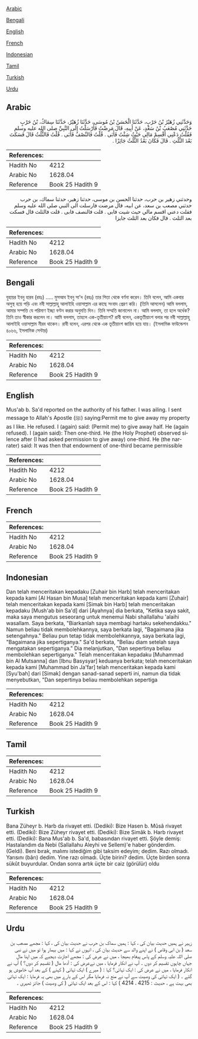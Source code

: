 [Arabic](#arabic)

[Bengali](#bengali)

[English](#english)

[French](#french)

[Indonesian](#indonesian)

[Tamil](#tamil)

[Turkish](#turkish)

[Urdu](#urdu)

## Arabic


<div dir="rtl" lang="ar" style={{fontSize:'larger',backgroundColor:'#f8f9fa',padding:20}}>
وَحَدَّثَنِي زُهَيْرُ بْنُ حَرْبٍ، حَدَّثَنَا الْحَسَنُ بْنُ مُوسَى، حَدَّثَنَا زُهَيْرٌ، حَدَّثَنَا سِمَاكُ، بْنُ حَرْبٍ حَدَّثَنِي مُصْعَبُ بْنُ سَعْدٍ، عَنْ أَبِيهِ، قَالَ مَرِضْتُ فَأَرْسَلْتُ إِلَى النَّبِيِّ صلى الله عليه وسلم فَقُلْتُ دَعْنِي أَقْسِمْ مَالِي حَيْثُ شِئْتُ فَأَبَى ‏.‏ قُلْتُ فَالنِّصْفُ فَأَبَى ‏.‏ قُلْتُ فَالثُّلُثُ قَالَ فَسَكَتَ بَعْدَ الثُّلُثِ ‏.‏ قَالَ فَكَانَ بَعْدُ الثُّلُثُ جَائِزًا ‏.‏
</div>
<div style={{backgroundColor:'#f8f9fa',padding:20, marginBottom: 10}}><table> <thead> <tr> <th>References:</th> <th></th> </tr> </thead> <tbody><tr><td>Hadith No</td><td>4212</td></tr><tr><td>Arabic No</td><td>1628.04</td></tr><tr><td>Reference</td><td>Book 25 Hadith 9</td></tr></tbody></table></div>


<div dir="rtl" lang="ar" style={{fontSize:'larger',backgroundColor:'#f8f9fa',padding:20}}>
وحدثني زهير بن حرب، حدثنا الحسن بن موسى، حدثنا زهير، حدثنا سماك، بن حرب حدثني مصعب بن سعد، عن ابيه، قال مرضت فارسلت الى النبي صلى الله عليه وسلم فقلت دعني اقسم مالي حيث شيت فابى . قلت فالنصف فابى . قلت فالثلث قال فسكت بعد الثلث . قال فكان بعد الثلث جايزا
</div>
<div style={{backgroundColor:'#f8f9fa',padding:20, marginBottom: 10}}><table> <thead> <tr> <th>References:</th> <th></th> </tr> </thead> <tbody><tr><td>Hadith No</td><td>4212</td></tr><tr><td>Arabic No</td><td>1628.04</td></tr><tr><td>Reference</td><td>Book 25 Hadith 9</td></tr></tbody></table></div>

## Bengali


<div dir="ltr" lang="bn" style={{fontSize:'larger',backgroundColor:'#f8f9fa',padding:20}}>
যুহায়র ইবনু হারব (রহঃ) ..... মুসআব ইবনু সা'দ (রহঃ) তার পিতা থেকে বর্ণনা করেন। তিনি বলেন, আমি একবার অসুস্থ হয়ে পড়ি এবং নবী সাল্লাল্লাহু আলাইহি ওয়াসাল্লাম এর কাছে সংবাদ প্রেরণ করি। (তিনি আসলেন) আমি বললাম, আমার সম্পত্তি যে পরিমাণ ইচ্ছা বণ্টন করার অনুমতি দিন। তিনি সম্মতি জানালেন না। আমি বললাম, তা হলে অর্ধেক? তিনি তাও স্বীকার করলেন না। আমি বললাম, তাহলে এক-তৃতীয়াংশ? রাবী বলেন, একতৃতীয়াংশ বলার পর নবী সাল্লাল্লাহু আলাইহি ওয়াসাল্লাম নীরব থাকেন। রাবী বলেন, এরপর থেকে এক তৃতীয়াংশ জায়িয হয়ে যায়। (ইসলামিক ফাউন্ডেশন ৪০৬৬, ইসলামিক সেন্টার)
</div>
<div style={{backgroundColor:'#f8f9fa',padding:20, marginBottom: 10}}><table> <thead> <tr> <th>References:</th> <th></th> </tr> </thead> <tbody><tr><td>Hadith No</td><td>4212</td></tr><tr><td>Arabic No</td><td>1628.04</td></tr><tr><td>Reference</td><td>Book 25 Hadith 9</td></tr></tbody></table></div>

## English


<div dir="ltr" lang="en" style={{fontSize:'larger',backgroundColor:'#f8f9fa',padding:20}}>
Mus'ab b. Sa'd reported on the authority of his father. I was ailing. I sent message to Allah's Apostle (ﷺ) saying:Permit me to give away my property as I like. He refused. I (again) said: (Permit me) to give away half. He (again refused). I (again said): Then one-third. He (the Holy Prophet) observed silence after (I had asked permission to give away) one-third. He (the narrater) said: It was then that endowment of one-third became permissible
</div>
<div style={{backgroundColor:'#f8f9fa',padding:20, marginBottom: 10}}><table> <thead> <tr> <th>References:</th> <th></th> </tr> </thead> <tbody><tr><td>Hadith No</td><td>4212</td></tr><tr><td>Arabic No</td><td>1628.04</td></tr><tr><td>Reference</td><td>Book 25 Hadith 9</td></tr></tbody></table></div>

## French


<div dir="ltr" lang="fr" style={{fontSize:'larger',backgroundColor:'#f8f9fa',padding:20}}>

</div>
<div style={{backgroundColor:'#f8f9fa',padding:20, marginBottom: 10}}><table> <thead> <tr> <th>References:</th> <th></th> </tr> </thead> <tbody><tr><td>Hadith No</td><td>4212</td></tr><tr><td>Arabic No</td><td>1628.04</td></tr><tr><td>Reference</td><td>Book 25 Hadith 9</td></tr></tbody></table></div>

## Indonesian


<div dir="ltr" lang="id" style={{fontSize:'larger',backgroundColor:'#f8f9fa',padding:20}}>
Dan telah menceritakan kepadaku [Zuhair bin Harb] telah menceritakan kepada kami [Al Hasan bin Musa] telah menceritakan kepada kami [Zuhair] telah menceritakan kepada kami [Simak bin Harb] telah menceritakan kepadaku [Mush'ab bin Sa'd] dari [Ayahnya] dia berkata, "Ketika saya sakit, maka saya mengutus seseorang untuk menemui Nabi shallallahu 'alaihi wasallam. Saya berkata, "Biarkanlah saya membagi hartaku sekehendakku." Namun beliau tidak membolehkannya, saya berkata lagi, "Bagaimana jika setengahnya." Beliau pun tetap tidak membolehkannya, saya berkata lagi, "Bagaimana jika sepertiganya." Sa'd berkata, "Beliau diam setelah saya mengatakan sepertiganya." Dia melanjutkan, "Dan sepertinya beliau membolehkan sepertiganya." Telah menceritakan kepadaku [Muhammad bin Al Mutsanna] dan [Ibnu Basysyar] keduanya berkata; telah menceritakan kepada kami [Muhammad bin Ja'far] telah menceritakan kepada kami [Syu'bah] dari [Simak] dengan sanad-sanad seperti ini, namun dia tidak menyebutkan, "Dan sepertinya beliau membolehkan sepertiga
</div>
<div style={{backgroundColor:'#f8f9fa',padding:20, marginBottom: 10}}><table> <thead> <tr> <th>References:</th> <th></th> </tr> </thead> <tbody><tr><td>Hadith No</td><td>4212</td></tr><tr><td>Arabic No</td><td>1628.04</td></tr><tr><td>Reference</td><td>Book 25 Hadith 9</td></tr></tbody></table></div>

## Tamil


<div dir="ltr" lang="ta" style={{fontSize:'larger',backgroundColor:'#f8f9fa',padding:20}}>

</div>
<div style={{backgroundColor:'#f8f9fa',padding:20, marginBottom: 10}}><table> <thead> <tr> <th>References:</th> <th></th> </tr> </thead> <tbody><tr><td>Hadith No</td><td>4212</td></tr><tr><td>Arabic No</td><td>1628.04</td></tr><tr><td>Reference</td><td>Book 25 Hadith 9</td></tr></tbody></table></div>

## Turkish


<div dir="ltr" lang="tr" style={{fontSize:'larger',backgroundColor:'#f8f9fa',padding:20}}>
Bana Züheyr b. Harb da rivayet etti. (Dediki): Bize Hasen b. Mûsâ rivayet etti. (Dediki): Bize Züheyr rivayet etti. (Dediki): Bize Simâk b. Harb rivayet etti. (Dediki): Bana Mus'ab b. Sa'd, babasından rivayet etti. Şöyle demiş: Hastalandım da Nebi (Sallallahu Aleyhi ve Sellem)'e haber gönderdim. (Geldi). Beni bırak, malımı istediğim gibi taksim edeyim; dedim. Razı olmadı. Yarısını (bârı) dedim. Yine razı olmadı. Üçte birini? dedim. Üçte birden sonra sükût buyurdular. Ondan sonra artık üçte bir caiz (görülür) oldu
</div>
<div style={{backgroundColor:'#f8f9fa',padding:20, marginBottom: 10}}><table> <thead> <tr> <th>References:</th> <th></th> </tr> </thead> <tbody><tr><td>Hadith No</td><td>4212</td></tr><tr><td>Arabic No</td><td>1628.04</td></tr><tr><td>Reference</td><td>Book 25 Hadith 9</td></tr></tbody></table></div>

## Urdu


<div dir="rtl" lang="ur" style={{fontSize:'larger',backgroundColor:'#f8f9fa',padding:20}}>
زہیر نے ہمیں حدیث بیان کی ، کہا : ہمیں سماک بن حرب نے حدیث بیان کی ، کہا : مجھے مصعب بن سعد ( بن ابی وقاص ) نے اپنے والد سے حدیث بیان کی ، انہوں نے کہا : میں بیمار ہوا تو میں نے نبی صلی اللہ علیہ وسلم کے پاس پیغام بھیجا ، میں نے عرض کی : مجھے اجازت دیجیے کہ میں اپنا مال جہاں چاہوں تقسیم کر دوں ۔ آپ نے انکار فرمایا ، میں نےعرض کی : آدھا مال ( تقسیم کر دوں؟ ) آپ نے انکار فرمایا ، میں نے عرض کی : ایک تہائی؟ کہا : ( میرے ) ایک تہائی ( کہنے ) کے بعد آپ خاموش ہو گئے ۔ ( ایک تہائی کی وصیت سے آپ نے منع نہ فرمایا مگر اس کے بارے میں بھی یہ فرمایا : ایک تہائی بھی بہت ہے ، حدیث : 4215 ، 4214 ) کہا : اس کے بعد ایک تہائی ( کی وصیت ) جائز ٹھہری ۔
</div>
<div style={{backgroundColor:'#f8f9fa',padding:20, marginBottom: 10}}><table> <thead> <tr> <th>References:</th> <th></th> </tr> </thead> <tbody><tr><td>Hadith No</td><td>4212</td></tr><tr><td>Arabic No</td><td>1628.04</td></tr><tr><td>Reference</td><td>Book 25 Hadith 9</td></tr></tbody></table></div>